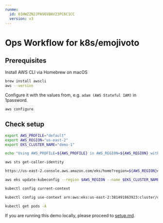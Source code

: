 ```yaml
---
runme:
  id: 01HWZZN2JPA96VBHV23PC6C1CC
  version: v3
---
```


# Ops Workflow for k8s/emojivoto

## Prerequisites

Install AWS CLI via Homebrew on macOS

```sh {"id":"01J9W2PAD43AG65VQBME3TFAB4"}
brew install awscli
aws --version
```

Configure it with the values from, e.g. `adam (AWS Stateful IAM)` in 1password.

```sh {"id":"01J9W2Q0KYHTZP84JKAQXV4FZG"}
aws configure
```

## Check setup

```sh {"id":"01J9W29GXPMRWEA3EBH3CDH4FG","promptEnv":"no","terminalRows":"3"}
export AWS_PROFILE="default"
export AWS_REGION="us-east-2"
export EKS_CLUSTER_NAME="demo-1"

echo "Using AWS_PROFILE=${AWS_PROFILE} in AWS_REGION=${AWS_REGION} with EKS_CLUSTER_NAME=${EKS_CLUSTER_NAME}."
```

```sh {"id":"01J9W28QQ0CR66W9G21SGECCBH","interactive":"true","terminalRows":"10"}
aws sts get-caller-identity
```

```sh {"id":"01J9W2B1RXVJTRHWF181MQSNFP"}
https://us-east-2.console.aws.amazon.com/eks/home?region=${AWS_REGION}#/clusters
```

```sh {"id":"01J9W35N9ZR3VGJRGKEKMMMZZ6"}
aws eks update-kubeconfig --region $AWS_REGION --name $EKS_CLUSTER_NAME --profile $AWS_PROFILE
```

```sh {"id":"01JATS3JSX8DABG4783GRCHYQ8"}
kubectl config current-context
```

```sh {"id":"01JATS4WDGC5F26XMB07696RNX"}
kubectl config use-context arn:aws:eks:us-east-2:381491863923:cluster/demo-1

```

```sh {"id":"01J9W3DCPJ902G7E5RNFPXJ19W","terminalRows":"20"}
kubectl get pods -A
```

If you are running this demo locally, please proceed to [setup.md](setup.md).
